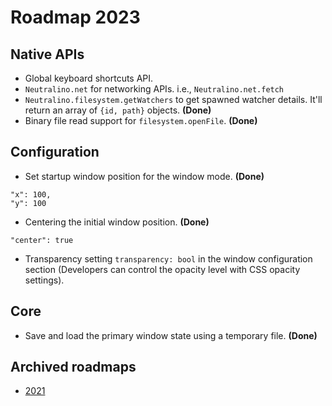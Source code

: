 # Roadmap 2023

## Native APIs

- Global keyboard shortcuts API.
- `Neutralino.net` for networking APIs. i.e., `Neutralino.net.fetch`
- `Neutralino.filesystem.getWatchers` to get spawned watcher details. It'll return an array of `{id, path}` objects. **(Done)**
- Binary file read support for `filesystem.openFile`. **(Done)**

## Configuration

- Set startup window position for the window mode. **(Done)**

```
"x": 100,
"y": 100
```
- Centering the initial window position. **(Done)**
```
"center": true
```
- Transparency setting `transparency: bool` in the window configuration section (Developers can control the opacity level with CSS opacity settings).

## Core
- Save and load the primary window state using a temporary file. **(Done)**

## Archived roadmaps

- [2021](archive/2021.md)
